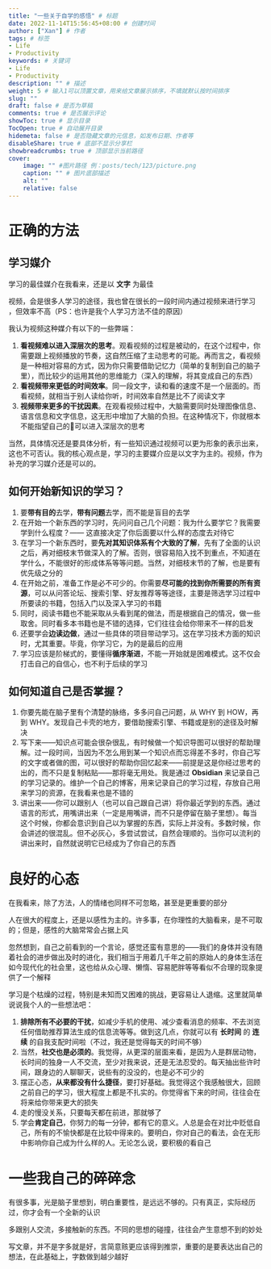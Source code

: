 ```yaml
---
title: "一些关于自学的感悟" # 标题
date: 2022-11-14T15:56:45+08:00 # 创建时间
author: ["Xan"] # 作者
tags: # 标签
- Life
- Productivity
keywords: # 关键词
- Life
- Productivity
description: "" # 描述
weight: 5 # 输入1可以顶置文章，用来给文章展示排序，不填就默认按时间排序
slug: ""
draft: false # 是否为草稿
comments: true # 是否展示评论
showToc: true # 显示目录
TocOpen: true # 自动展开目录
hidemeta: false # 是否隐藏文章的元信息，如发布日期、作者等
disableShare: true # 底部不显示分享栏
showbreadcrumbs: true # 顶部显示当前路径
cover:
    image: "" #图片路径 例：posts/tech/123/picture.png
    caption: "" # 图片底部描述
    alt: ""
    relative: false
---
```


# 正确的方法
## 学习媒介
学习的最佳媒介在我看来，还是以 **文字** 为最佳  

视频，会是很多人学习的途径，我也曾在很长的一段时间内通过视频来进行学习 ，但效率不高（PS：也许是我个人学习方法不佳的原因）  

我认为视频这种媒介有以下的一些弊端：
1. **看视频难以进入深层次的思考**。观看视频的过程是被动的，在这个过程中，你需要跟上视频播放的节奏，这自然压缩了主动思考的可能。再而言之，看视频是一种相对容易的方式，因为你只需要借助记忆力（简单的复制到自己的脑子里），而比较少的运用其他的思维能力（深入的理解，将其变成自己的东西）
2. **看视频带来更低的时间效率**。同一段文字，读和看的速度不是一个层面的。而看视频，就相当于别人读给你听，时间效率自然是比不了阅读文字
3. **视频带来更多的干扰因素**。在观看视频过程中，大脑需要同时处理图像信息、语言信息和文字信息，这无形中增加了大脑的负担。在这种情况下，你就根本不能指望自己的🧠可以进入深层次的思考

当然，具体情况还是要具体分析，有一些知识通过视频可以更为形象的表示出来，这也不可否认。我的核心观点是，学习的主要媒介应是以文字为主的。视频，作为补充的学习媒介还是可以的。
## 如何开始新知识的学习？
1. 要**带有目的**去学，**带有问题**去学，而不能是盲目的去学
2. 在开始一个新东西的学习时，先问问自己几个问题：我为什么要学它？我需要学到什么程度？—— 这直接决定了你后面要以什么样的态度去对待它  
3. 在学习一个新东西时，要**先对其知识体系有个大致的了解**，先有了全面的认识之后，再对细枝末节做深入的了解。否则，很容易陷入找不到重点，不知道在学什么，不能很好的形成体系等等问题。当然，对细枝末节的了解，也是要有优先级之分的  
4. 在开始之前，准备工作是必不可少的。你需要**尽可能的找到你所需要的所有资源**，可以从问答论坛、搜索引擎、好友推荐等等途径，主要是筛选学习过程中所要读的书籍，包括入门以及深入学习的书籍
5. 同时，阅读书籍也不能采取从头看到尾的做法，而是根据自己的情况，做一些取舍。同时看多本书籍也是不错的选择，它们往往会给你带来不一样的启发  
6. 还要学会**边读边做**，通过一些具体的项目带动学习。这在学习技术方面的知识时，尤其重要。毕竟，你学习它，为的是最后的应用  
7. 学习应该是阶梯式的，要懂得**循序渐进**，不能一开始就是困难模式。这不仅会打击自己的自信心，也不利于后续的学习
## 如何知道自己是否掌握？
1. 你要先能在脑子里有个清楚的脉络，多多问自己问题，从 WHY 到 HOW，再到 WHY。发现自己卡壳的地方，要借助搜索引擎、书籍或是别的途径及时解决
2. 写下来——知识点可能会很杂很乱，有时候做一个知识导图可以很好的帮助理解。过一段时间，当因为不怎么用到某一个知识点而忘得差不多时，你自己写的文字或者做的图，可以很好的帮助你回忆起来——前提是这是你经过思考的出的，而不只是复制粘贴——那将毫无用处。我是通过 **Obsidian** 来记录自己的学习记录的。维护一个自己的博客，用来记录自己的学习过程，存放自己用来学习的资源，在我看来也是不错的
3. 讲出来——你可以跟别人（也可以自己跟自己讲）将你最近学到的东西。通过语言的形式，用嘴讲出来（一定是用嘴讲，而不只是停留在脑子里想）。每当这个时候，你都会意识到自己以为掌握的东西，实际上并没有。多数时候，你会讲述的很混乱。但不必灰心，多尝试尝试，自然会理顺的。当你可以流利的讲出来时，自然就说明它已经成为了你自己的东西
# 良好的心态
在我看来，除了方法，人的情绪也同样不可忽略，甚至是更重要的部分  

人在很大的程度上，还是以感性为主的。许多事，在你理性的大脑看来，是不可取的；但是，感性的大脑常常会占据上风  

忽然想到，自己之前看到的一个言论，感觉还蛮有意思的——我们的身体并没有随着社会的进步做出及时的进化，我们相当于用着几千年之前的原始人的身体生活在如今现代化的社会里，这也给从众心理、懒惰、容易肥胖等等看似不合理的现象提供了一个解释  

学习是个枯燥的过程，特别是未知而又困难的挑战，更容易让人退缩。这里就简单说说我个人的一些想法吧：  
1. **排除所有不必要的干扰**，如减少手机的使用、减少查看消息的频率、不去浏览任何借助推荐算法生成的信息流等等。做到这几点，你就可以有 **长时间** 的 **连续** 的自我支配时间啦（不过，我还是觉得每天的时间不够）
2. 当然，**社交也是必须的**。我觉得，从更深的层面来看，是因为人是群居动物，长时间的独身一人不交流，至少对我来说，还是无法忍受的。每天抽出些许时间，跟身边的人聊聊天，说些有的没没的，也是必不可少的
3. 摆正心态，**从来都没有什么捷径**，要打好基础。我觉得这个我感触很大，回顾之前自己的学习，很大程度上都是不扎实的。你觉得省下来的时间，往往会在将来给你带来更大的损失
4. 走的慢没关系，只要每天都在前进，那就够了
5. 学会**肯定自己**，你努力的每一分钟，都有它的意义。人总是会在对比中贬低自己，所有的不愉快都是在比较中得来的。要明白，你对自己的看法，会在无形中影响你自己成为什么样的人。无论怎么说，要积极的看自己
# 一些我自己的碎碎念
有很多事，光是脑子里想到，明白重要性，是远远不够的。只有真正，实际经历过，你才会有一个全新的认识  

多跟别人交流，多接触新的东西。不同的思想的碰撞，往往会产生意想不到的妙处  

写文章，并不是字多就是好，言简意赅更应该得到推崇，重要的是要表达出自己的想法，在此基础上，字数做到越少越好
